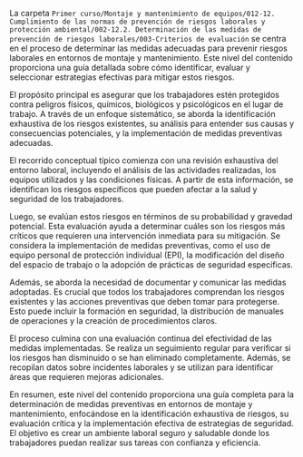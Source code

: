 La carpeta `Primer curso/Montaje y mantenimiento de equipos/012-12. Cumplimiento de las normas de prevención de riesgos laborales y protección ambiental/002-12.2. Determinación de las medidas de prevención de riesgos laborales/003-Criterios de evaluación` se centra en el proceso de determinar las medidas adecuadas para prevenir riesgos laborales en entornos de montaje y mantenimiento. Este nivel del contenido proporciona una guía detallada sobre cómo identificar, evaluar y seleccionar estrategias efectivas para mitigar estos riesgos.

El propósito principal es asegurar que los trabajadores estén protegidos contra peligros físicos, químicos, biológicos y psicológicos en el lugar de trabajo. A través de un enfoque sistemático, se aborda la identificación exhaustiva de los riesgos existentes, su análisis para entender sus causas y consecuencias potenciales, y la implementación de medidas preventivas adecuadas.

El recorrido conceptual típico comienza con una revisión exhaustiva del entorno laboral, incluyendo el análisis de las actividades realizadas, los equipos utilizados y las condiciones físicas. A partir de esta información, se identifican los riesgos específicos que pueden afectar a la salud y seguridad de los trabajadores.

Luego, se evalúan estos riesgos en términos de su probabilidad y gravedad potencial. Esta evaluación ayuda a determinar cuáles son los riesgos más críticos que requieren una intervención inmediata para su mitigación. Se considera la implementación de medidas preventivas, como el uso de equipo personal de protección individual (EPI), la modificación del diseño del espacio de trabajo o la adopción de prácticas de seguridad específicas.

Además, se aborda la necesidad de documentar y comunicar las medidas adoptadas. Es crucial que todos los trabajadores comprendan los riesgos existentes y las acciones preventivas que deben tomar para protegerse. Esto puede incluir la formación en seguridad, la distribución de manuales de operaciones y la creación de procedimientos claros.

El proceso culmina con una evaluación continua del efectividad de las medidas implementadas. Se realiza un seguimiento regular para verificar si los riesgos han disminuido o se han eliminado completamente. Además, se recopilan datos sobre incidentes laborales y se utilizan para identificar áreas que requieren mejoras adicionales.

En resumen, este nivel del contenido proporciona una guía completa para la determinación de medidas preventivas en entornos de montaje y mantenimiento, enfocándose en la identificación exhaustiva de riesgos, su evaluación crítica y la implementación efectiva de estrategias de seguridad. El objetivo es crear un ambiente laboral seguro y saludable donde los trabajadores puedan realizar sus tareas con confianza y eficiencia.
